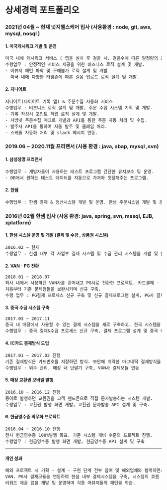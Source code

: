 상세경력 포트폴리오
========

### 2021년 04월 ~ 현재 __넛지헬스케어__ 입사 (사용환경 : node, git, aws, mysql, nosql )

#### 1. 미국캐시워크 개발 및 운영 
<pre>
미국 내에 캐시워크 서비스 ( 앱을 설치 후 걸을 시, 걸음수에 따른 일정량의 포인트를 제공 )
수행업무 : 안정적인 서비스 제공을 위한 비즈니스 로직 설계 및 개발. 
- 어뷰저 패턴 파악 및 구매불가 로직 설계 및 개발
- 미국 내에 다양한 타임존에 따른 걸음 업로드 로직 설계 및 개발.
</pre>

#### 2. 지니어트
<pre>
지니어트(다이어트 기록 앱) & 주문수집 자동화 서비스 
수행업무 : 비즈니스 로직 설계 및 개발, 주문 수집 시스템 기획 및 개발.
- 기록 작성시 포인트 적립 로직 설계 및 개발.
- 사방넷 주문수집 매크로 개발과 API를 통한 주문 자동 처리 및 수집.
- 발주사 API를 통하여 자동 발주 및 클레임 처리.
- 스케쥴 자동화 처리 및 slack 메시지 연동.
</pre>

### 2019.06 ~ 2020.11월 __프리랜서__ (사용 환경 : java, abap, mysql ,svn)

#### 1. 삼성생명 프리랜서
<pre>
수행업무 : 개발자들이 사용하는 테스트 프로그램 간단한 유지보수 및 운영.
- DB에서 원하는 테스트 데이터를 자동으로 가져와 셋팅해주는 프로그램.
</pre>

#### 2. 한샘
<pre>
수행업무 : 한샘 결제 & 정산시스템 개발 및 운영. 한샘 주문시스템 개발 및 운영
</pre>

### 2016년 02월 __한샘__ 입사 (사용 환경: java, spring, svn, mssql, EJB, xplatform)

#### 1. 한샘 시스템 운영 및 개발 (결제 및 수금 , 상품권 시스템)
<pre>
2016.02 ~ 현재
수행업무 : 한샘 내부 각 사업부 결제 시스템 및 수금 관리 시스템을 개발 및 운영.
</pre>

#### 2. VAN - PG 전환
<pre>
2018.01 ~ 2018.07
회사 내에서 사용하던 VAN사를 걷어내고 PG사로 전환한 프로젝트. 카드결제 - 매입, 현금영수증 발행 등 
처음부터 기존 문제점들을 보완시키며 신규 구축.
수행 업무 : PG결제 프로세스 신규 구축 및 신규 결제프로그램 설계, PG사 결제모듈 연동(Smartro, LG U+)
</pre>

#### 3. 중국 수금 시스템 구축
<pre>
2017.03 ~ 2017.11
중국 내 매장에서 사용할 수 있는 결제 시스템을 새로 구축하고, 한국 시스템을 토대로 중국 기준에 맞춰 시스템을 처음부터 구축.
수행업무 : 중국 결제&수금 프로세스 신규 구축, 결제 프로그램 설계 및 중국 내 ERP시스템(한샘 자체프로그램) 구축
</pre>

#### 4. IC카드 결제방식 도입
<pre>
2017.01 ~ 2017.03 진행
기존 결제방식은 카드번호를 저장하던 방식. 보안에 취약한 마그네틱 결제방식을 사용하고 있어, IC결제 방식으로 변경.
수행업무 : 외주 관리, 매장 내 단말기 구축, VAN사 결제모듈 연동
</pre>

#### 5. 매장 교환권 모바일 발행 
<pre>
2016.10 ~ 2016.12 진행
종이로 발행하던 교환권을 고객 핸드폰으로 직접 문자발송하는 시스템 개발.
수행업무 : 교환권 발행 화면 개발, 교환권 문자발송 API 설계 및 구축.
</pre>

#### 6. 현금영수증 의무화 프로젝트
<pre>
2016.04 ~ 2016.10 진행
전사 현금영수증 100%발행 목표. 기존 시스템 개비 수준의 프로젝트 진행.
수행업무 : 현금영수증 발행 화면 개발, 현금영수증 API 설계 및 구축
</pre>

***
#### 개인 성과
<pre>
해외 프로젝트 시 기획 - 설계 - 구현 단계 전부 참여 및 해외업체와 협력하면서 다양한 경험.
VAN, PG사 결제모듈을 연동하여 한샘 내부 결제시스템을 구축, 시스템의 흐름 파악 및 개발 기술을 향상.
리워드 제공 앱을 개발 및 운영하며 각종 어뷰저들의 패턴을 학습.
</pre>


